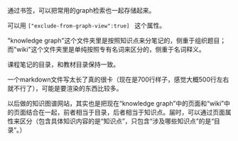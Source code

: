 通过书签，可以把常用的graph检索也一起存储起来。

可以用
`["exclude-from-graph-view":true] `
这个属性。

"knowledge graph"这个文件夹里是按照知识点来分笔记的，侧重于组织题目；而"wiki"这个文件夹里是单纯按照专有名词来区分的，侧重于名词释义。

课程笔记的目录，和教材目录保持一致。

一个markdown文件写太长了真的很卡（现在是700行样子，感觉大概500行左右就不行了），可能是要渲染的东西比较多。

以后做的知识图谱网站，其实也是把现在“knowledge graph”中的页面和“wiki”中的页面结合在一起，前者相当于目录，后者相当于知识点。届时，可以通过页面属性来区分（包含具体知识内容的是“知识点”，只包含“涉及哪些知识点”的是“目录”。）